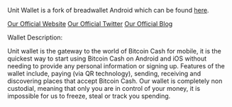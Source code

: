 Unit Wallet is a fork of breadwallet Android which can be found [here](https://github.com/breadwallet/breadwallet-android).

[Our Official Website](https://www.unitwallet.co)
[Our Official Twitter](https://twitter.com/unitwallet)
[Our Official Blog](https://www.yours.org/user/unitco)

Wallet Description:

Unit wallet is the gateway to the world of Bitcoin Cash for mobile, it is the quickest way to start using Bitcoin Cash on Android and iOS without needing to provide any personal information or signing up. Features of the wallet include, paying (via QR technology), sending, receiving and discovering places that accept Bitcoin Cash. Our wallet is completely non custodial, meaning that only you are in control of your money, it is impossible for us to freeze, steal or track you spending.
